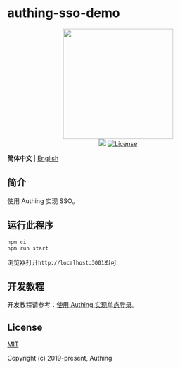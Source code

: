 # authing-sso-demo

<div align=center>
  <img width="250" src="https://files.authing.co/authing-console/authing-logo-new-20210924.svg" />
</div>

<div align=center>
  <a href="https://forum.authing.cn/" target="_blank"><img src="https://img.shields.io/badge/chat-forum-blue" /></a>
  <a href="https://opensource.org/licenses/MIT" target="_blank"><img src="https://img.shields.io/badge/License-MIT-success" alt="License"></a>
</div>

**简体中文** | [English](./README.md)

## 简介

使用 Authing 实现 SSO。


## 运行此程序

``` shell
npm ci
npm run start
```

浏览器打开`http://localhost:3001`即可

## 开发教程

开发教程请参考：[使用 Authing 实现单点登录](https://docs.authing.cn/v2/reference/sdk-for-sso.html)。


## License

[MIT](https://opensource.org/licenses/MIT)

Copyright (c) 2019-present, Authing
